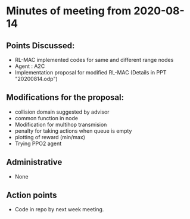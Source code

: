 # Minutes of meeting from 2020-08-14

## Points Discussed:
- RL-MAC implemented codes for same and different range nodes
- Agent : A2C 
- Implementation proposal for modified RL-MAC (Details in PPT "20200814.odp") 


## Modifications for the proposal: 
- collision domain suggested by advisor
- common function in node
- Modification for multihop transmision
- penalty for taking actions when queue is empty
- plotting of reward (min/max)
- Trying PPO2 agent


## Administrative
- None

## Action points
- Code in repo by next week meeting. 